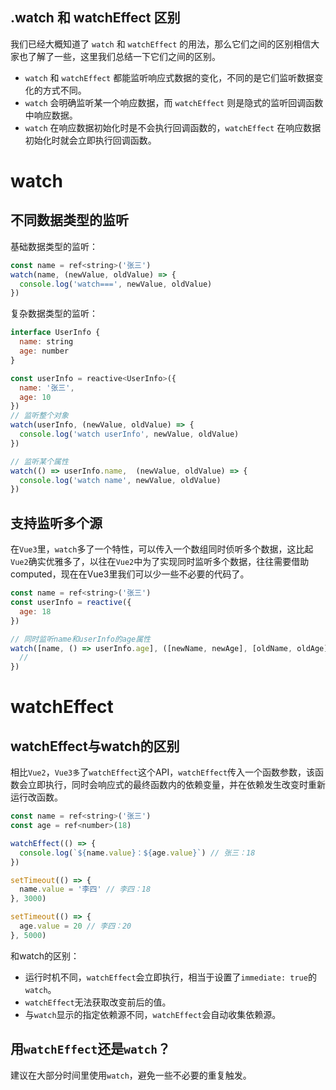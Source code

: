 ## .watch 和 watchEffect 区别

我们已经大概知道了 `watch` 和 `watchEffect` 的用法，那么它们之间的区别相信大家也了解了一些，这里我们总结一下它们之间的区别。

-   `watch` 和 `watchEffect` 都能监听响应式数据的变化，不同的是它们监听数据变化的方式不同。
-   `watch` 会明确监听某一个响应数据，而 `watchEffect` 则是隐式的监听回调函数中响应数据。
-   `watch` 在响应数据初始化时是不会执行回调函数的，`watchEffect` 在响应数据初始化时就会立即执行回调函数。



# watch

## 不同数据类型的监听

基础数据类型的监听：

```js
const name = ref<string>('张三')
watch(name, (newValue, oldValue) => {
  console.log('watch===', newValue, oldValue)
})

```

复杂数据类型的监听：

```js
interface UserInfo {
  name: string
  age: number
}

const userInfo = reactive<UserInfo>({
  name: '张三',
  age: 10
})
// 监听整个对象
watch(userInfo, (newValue, oldValue) => {
  console.log('watch userInfo', newValue, oldValue)
})

// 监听某个属性
watch(() => userInfo.name,  (newValue, oldValue) => {
  console.log('watch name', newValue, oldValue)
})

```

## 支持监听多个源

在`Vue3`里，`watch`多了一个特性，可以传入一个数组同时侦听多个数据，这比起`Vue2`确实优雅多了，以往在`Vue2`中为了实现同时监听多个数据，往往需要借助computed，现在在Vue3里我们可以少一些不必要的代码了。

```js
const name = ref<string>('张三')
const userInfo = reactive({
  age: 18
})

// 同时监听name和userInfo的age属性
watch([name, () => userInfo.age], ([newName, newAge], [oldName, oldAge]) => {
  // 
})

```

# watchEffect

## watchEffect与watch的区别

相比`Vue2`，`Vue3多`了`watchEffect`这个API，`watchEffect`传入一个函数参数，该函数会立即执行，同时会响应式的最终函数内的依赖变量，并在依赖发生改变时重新运行改函数。

```js
const name = ref<string>('张三')
const age = ref<number>(18)

watchEffect(() => {
  console.log(`${name.value}：${age.value}`) // 张三：18
})

setTimeout(() => {
  name.value = '李四' // 李四：18
}, 3000)

setTimeout(() => {
  age.value = 20 // 李四：20
}, 5000)

```

和watch的区别：

-   运行时机不同，`watchEffect`会立即执行，相当于设置了`immediate: true`的`watch`。
-   `watchEffect`无法获取改变前后的值。
-   与`watch`显示的指定依赖源不同，`watchEffect`会自动收集依赖源。

## 用`watchEffect`还是`watch`？

建议在大部分时间里使用`watch`，避免一些不必要的重复触发。

